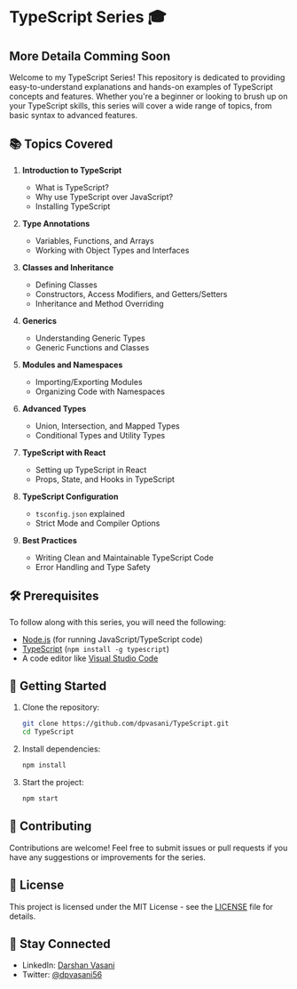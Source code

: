 # TypeScript Series 🎓

## More Detaila Comming Soon

Welcome to my TypeScript Series! This repository is dedicated to providing easy-to-understand explanations and hands-on examples of TypeScript concepts and features. Whether you're a beginner or looking to brush up on your TypeScript skills, this series will cover a wide range of topics, from basic syntax to advanced features.

## 📚 Topics Covered

1. **Introduction to TypeScript**
   - What is TypeScript?
   - Why use TypeScript over JavaScript?
   - Installing TypeScript

2. **Type Annotations**
   - Variables, Functions, and Arrays
   - Working with Object Types and Interfaces

3. **Classes and Inheritance**
   - Defining Classes
   - Constructors, Access Modifiers, and Getters/Setters
   - Inheritance and Method Overriding

4. **Generics**
   - Understanding Generic Types
   - Generic Functions and Classes

5. **Modules and Namespaces**
   - Importing/Exporting Modules
   - Organizing Code with Namespaces

6. **Advanced Types**
   - Union, Intersection, and Mapped Types
   - Conditional Types and Utility Types

7. **TypeScript with React**
   - Setting up TypeScript in React
   - Props, State, and Hooks in TypeScript

8. **TypeScript Configuration**
   - `tsconfig.json` explained
   - Strict Mode and Compiler Options

9. **Best Practices**
   - Writing Clean and Maintainable TypeScript Code
   - Error Handling and Type Safety

## 🛠 Prerequisites

To follow along with this series, you will need the following:

- [Node.js](https://nodejs.org/) (for running JavaScript/TypeScript code)
- [TypeScript](https://www.typescriptlang.org/) (`npm install -g typescript`)
- A code editor like [Visual Studio Code](https://code.visualstudio.com/)

## 🚀 Getting Started

1. Clone the repository:

   ```bash
   git clone https://github.com/dpvasani/TypeScript.git
   cd TypeScript
   ```

2. Install dependencies:

   ```bash
   npm install
   ```

3. Start the project:

   ```bash
   npm start
   ```

## 🤝 Contributing

Contributions are welcome! Feel free to submit issues or pull requests if you have any suggestions or improvements for the series.

## 📄 License

This project is licensed under the MIT License - see the [LICENSE](LICENSE) file for details.

## 🔗 Stay Connected

- LinkedIn: [Darshan Vasani](https://linkedin.com/in/dpvasani56)
- Twitter: [@dpvasani56](https://twitter.com/vasasnidarshan56)
